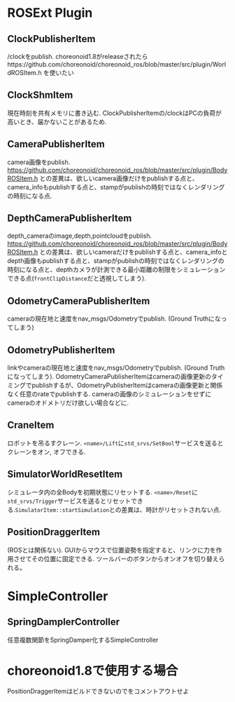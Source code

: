 # ROSExt Plugin

## ClockPublisherItem
/clockをpublish. choreonoid1.8がreleaseされたらhttps://github.com/choreonoid/choreonoid_ros/blob/master/src/plugin/WorldROSItem.h を使いたい

## ClockShmItem
現在時刻を共有メモリに書き込む. ClockPublisherItemの/clockはPCの負荷が高いとき、届かないことがあるため.

## CameraPublisherItem
camera画像をpublish. https://github.com/choreonoid/choreonoid_ros/blob/master/src/plugin/BodyROSItem.h との差異は、欲しいcamera画像だけをpublishする点と、camera_infoもpublishする点と、stampがpublishの時刻ではなくレンダリングの時刻になる点.

## DepthCameraPublisherItem
depth_cameraのimage,depth,pointcloudをpublish. https://github.com/choreonoid/choreonoid_ros/blob/master/src/plugin/BodyROSItem.h との差異は、欲しいcameraだけをpublishする点と、camera_infoとdepth画像もpublishする点と、stampがpublishの時刻ではなくレンダリングの時刻になる点と、depthカメラが計測できる最小距離の制限をシミュレーションできる点(`frontClipDistance`だと透視してしまう).

## OdometryCameraPublisherItem
cameraの現在地と速度をnav_msgs/Odometryでpublish. (Ground Truthになってしまう)

## OdometryPublisherItem
linkやcameraの現在地と速度をnav_msgs/Odometryでpublish. (Ground Truthになってしまう). OdometryCameraPublisherItemはcameraの画像更新のタイミングでpublishするが、OdometryPublisherItemはcameraの画像更新と関係なく任意のrateでpublishする. cameraの画像のシミュレーションをせずにcameraのオドメトリだけ欲しい場合などに.

## CraneItem
ロボットを吊るすクレーン. `<name>/Lift`に`std_srvs/SetBool`サービスを送るとクレーンをオン, オフできる.

## SimulatorWorldResetItem
シミュレータ内の全Bodyを初期状態にリセットする. `<name>/Reset`に`std_srvs/Trigger`サービスを送るとリセットできる.`SimulatorItem::startSimulation`との差異は、時計がリセットされない点.

## PositionDraggerItem
(ROSとは関係ない). GUIからマウスで位置姿勢を指定すると、リンクに力を作用させてその位置に固定できる. ツールバーのボタンからオンオフを切り替えられる。

# SimpleController

## SpringDamplerController
任意複数関節をSpringDamper化するSimpleController

# choreonoid1.8で使用する場合
PositionDraggerItemはビルドできないのでをコメントアウトせよ